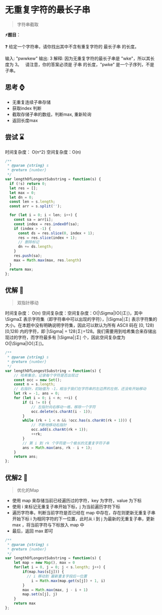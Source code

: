 # 无重复字符的最长子串

> 字符串截取

**⚡题目**：

❓ 给定一个字符串，请你找出其中不含有重复字符的 最长子串 的长度。

输入: "pwwkew"
输出: 3
解释: 因为无重复字符的最长子串是 "wke"，所以其长度为 3。
     请注意，你的答案必须是 子串 的长度，"pwke" 是一个子序列，不是子串。

## 思考 ⌚

- 无重复连续子串存储
- 获取index 判断
- 截取存储子串的数组，判断max, 重新轮询
- 返回长度max

## 尝试 ⌛

时间复杂度： O(n^2)
空间复杂度：O(n)

```js
/**
 * @param {string} s
 * @return {number}
 */
var lengthOfLongestSubstring = function(s) {
  if (!s) return 0;
  let res = [];
  let max = 0;
  let dn = 0;
  const len = s.length;
  const arr = s.split('');

  for (let i = 0; i < len; i++) {
    const sa = arr[i];
    const index = res.indexOf(sa);
    if (index > -1) {
      const ds = res.slice(0, index + 1);
      res = res.slice(index + 1);
      // 删除标记
      dn += ds.length;
    }
    res.push(sa);
    max = Math.max(max, res.length)
  }
  return max;
};
```

## 优解 🚀

> 双指针移动

时间复杂度： O(n)
空间复杂度：空间复杂度：O(|\Sigma|)O(∣Σ∣)，其中 \SigmaΣ 表示字符集（即字符串中可以出现的字符），|\Sigma|∣Σ∣ 表示字符集的大小。在本题中没有明确说明字符集，因此可以默认为所有 ASCII 码在 [0, 128)[0,128) 内的字符，即 |\Sigma| = 128∣Σ∣=128。我们需要用到哈希集合来存储出现过的字符，而字符最多有 |\Sigma|∣Σ∣ 个，因此空间复杂度为 O(|\Sigma|)O(∣Σ∣)。

```js
/**
 * @param {string} s
 * @return {number}
 */
var lengthOfLongestSubstring = function(s) {
    // 哈希集合，记录每个字符是否出现过
    const occ = new Set();
    const n = s.length;
    // 右指针，初始值为 -1，相当于我们在字符串的左边界的左侧，还没有开始移动
    let rk = -1, ans = 0;
    for (let i = 0; i < n; ++i) {
        if (i != 0) {
            // 左指针向右移动一格，移除一个字符
            occ.delete(s.charAt(i - 1));
        }
        while (rk + 1 < n && !occ.has(s.charAt(rk + 1))) {
            // 不断地移动右指针
            occ.add(s.charAt(rk + 1));
            ++rk;
        }
        // 第 i 到 rk 个字符是一个极长的无重复字符子串
        ans = Math.max(ans, rk - i + 1);
    }
    return ans;
};
```

## 优解2 🚀

> 优化的Map

- 使用 map 来存储当前已经遍历过的字符，key 为字符，value 为下标
- 使用 i 来标记无重复子串开始下标，j 为当前遍历字符下标
- 遍历字符串，判断当前字符是否已经在 map 中存在，存在则更新无重复子串开始下标 i 为相同字符的下一位置，此时从 i 到 j 为最新的无重复子串，更新 max ，将当前字符与下标放入 map 中
- 最后，返回 max 即可

```js
/**
 * @param {string} s
 * @return {number}
 */
var lengthOfLongestSubstring = function(s) {
    let map = new Map(), max = 0
    for(let i = 0, j = 0; j < s.length; j++) {
        if(map.has(s[j])) {
          // i 移动到 最新重复字段后一位置
            i = Math.max(map.get(s[j]) + 1, i)
        }
        max = Math.max(max, j - i + 1)
        map.set(s[j], j)
    }
    return max
};
```
